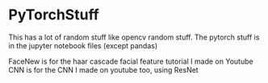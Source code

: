 # PyTorchStuff

This has a lot of random stuff like opencv random stuff. The pytorch stuff is in the jupyter notebook files (except pandas)

FaceNew is for the haar cascade facial feature tutorial I made on Youtube
CNN is for the CNN I made on youtube too, using ResNet

